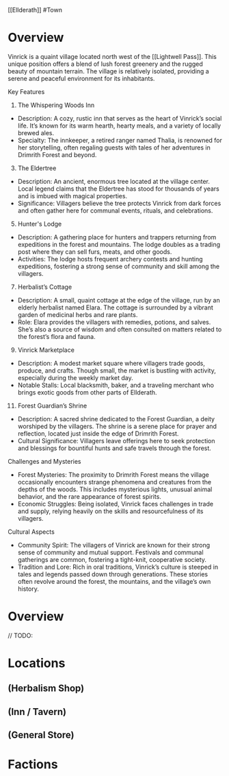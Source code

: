 [[Ellderath]]
#Town

# Overview
Vinrick is a quaint village located north west of the [[Lightwell Pass]]. This unique position offers a blend of lush forest greenery and the rugged beauty of mountain terrain. The village is relatively isolated, providing a serene and peaceful environment for its inhabitants.




Key Features

1. The Whispering Woods Inn

- Description: A cozy, rustic inn that serves as the heart of Vinrick’s social life. It’s known for its warm hearth, hearty meals, and a variety of locally brewed ales.
- Specialty: The innkeeper, a retired ranger named Thalia, is renowned for her storytelling, often regaling guests with tales of her adventures in Drimrith Forest and beyond.

3. The Eldertree

- Description: An ancient, enormous tree located at the village center. Local legend claims that the Eldertree has stood for thousands of years and is imbued with magical properties.
- Significance: Villagers believe the tree protects Vinrick from dark forces and often gather here for communal events, rituals, and celebrations.

5. Hunter's Lodge

- Description: A gathering place for hunters and trappers returning from expeditions in the forest and mountains. The lodge doubles as a trading post where they can sell furs, meats, and other goods.
- Activities: The lodge hosts frequent archery contests and hunting expeditions, fostering a strong sense of community and skill among the villagers.

7. Herbalist’s Cottage

- Description: A small, quaint cottage at the edge of the village, run by an elderly herbalist named Elara. The cottage is surrounded by a vibrant garden of medicinal herbs and rare plants.
- Role: Elara provides the villagers with remedies, potions, and salves. She’s also a source of wisdom and often consulted on matters related to the forest’s flora and fauna.

9. Vinrick Marketplace

- Description: A modest market square where villagers trade goods, produce, and crafts. Though small, the market is bustling with activity, especially during the weekly market day.
- Notable Stalls: Local blacksmith, baker, and a traveling merchant who brings exotic goods from other parts of Ellderath.

11. Forest Guardian’s Shrine

- Description: A sacred shrine dedicated to the Forest Guardian, a deity worshiped by the villagers. The shrine is a serene place for prayer and reflection, located just inside the edge of Drimrith Forest.
- Cultural Significance: Villagers leave offerings here to seek protection and blessings for bountiful hunts and safe travels through the forest.

Challenges and Mysteries

- Forest Mysteries: The proximity to Drimrith Forest means the village occasionally encounters strange phenomena and creatures from the depths of the woods. This includes mysterious lights, unusual animal behavior, and the rare appearance of forest spirits.
- Economic Struggles: Being isolated, Vinrick faces challenges in trade and supply, relying heavily on the skills and resourcefulness of its villagers.

Cultural Aspects

- Community Spirit: The villagers of Vinrick are known for their strong sense of community and mutual support. Festivals and communal gatherings are common, fostering a tight-knit, cooperative society.
- Tradition and Lore: Rich in oral traditions, Vinrick’s culture is steeped in tales and legends passed down through generations. These stories often revolve around the forest, the mountains, and the village’s own history.


# Overview

// TODO: 

# Locations

## (Herbalism Shop)

## (Inn / Tavern)

## (General Store) 

# Factions
